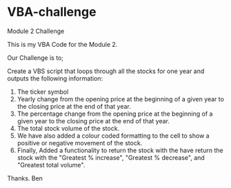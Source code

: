 # VBA-challenge
Module 2 Challenge

This is my VBA Code for the Module 2.

Our Challenge is to;

Create a VBS script that loops through all the stocks for one year and outputs the following information:
1. The ticker symbol
2. Yearly change from the opening price at the beginning of a given year to the closing price at the end of that year.
3. The percentage change from the opening price at the beginning of a given year to the closing price at the end of that year.
4. The total stock volume of the stock.
5. We have also added a colour coded formatting to the cell to show a positive or negative movement of the stock.
6. Finally, Added a functionality to return the stock with the have return the stock with the "Greatest % increase", "Greatest % decrease", and "Greatest total volume".

Thanks.
Ben
